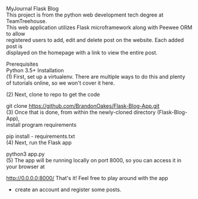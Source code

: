 MyJournal Flask Blog<br>
 This project is from the python web development tech degree at TeamTreehouse.<br>
 This web application utilizes Flask microframework along with Peewee ORM to allow<br>
 registered users to add, edit and delete post on the website. Each added post is <br>
 displayed on the homepage with a link to view the entire post.

Prerequisites<br>
 Python 3.5+ Installation<br>
 (1) First, set up a virtualenv. There are multiple ways to do this and plenty<br>
 of tutorials online, so we won't cover it here.


(2) Next, clone to repo to get the code<br>

git clone https://github.com/BrandonOakes/Flask-Blog-App.git <br>
(3) Once that is done, from within the newly-cloned directory (Flask-Blog-App),<br>
install program requirements

pip install - requirements.txt <br>
(4) Next, run the Flask app<br>

python3 app.py<br>
(5) The app will be running locally on port 8000, so you can access it in your browser at<bt>

http://0.0.0.0:8000/ That's it! Feel free to play around with the app<br>
 - create an account and register some posts.